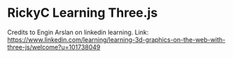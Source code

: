 # RickyC Learning Three.js

Credits to Engin Arslan on linkedin learning.
Link: https://www.linkedin.com/learning/learning-3d-graphics-on-the-web-with-three-js/welcome?u=101738049